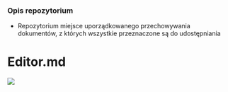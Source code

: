 ### Opis repozytorium

- Repozytorium miejsce uporządkowanego przechowywania dokumentów,
z których wszystkie przeznaczone są do udostępniania

# Editor.md

![](https://pandao.github.io/editor.md/images/logos/editormd-logo-180x180.png)
